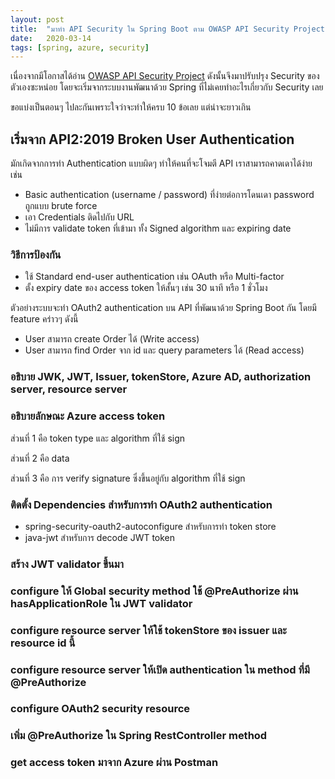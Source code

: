 ```yaml
---
layout: post
title:  "มาทำ API Security ใน Spring Boot ตาม OWASP API Security Project กัน (Part 1)"
date:   2020-03-14
tags: [spring, azure, security]
---
```

เนื่องจากมีโอกาสได้อ่าน [OWASP API Security Project](https://owasp.org/www-project-api-security/) ดังนั้นจึงมาปรับปรุง Security ของตัวเองซะหน่อย โดยจะเริ่มจากระบบงานพัฒนาด้วย Spring ที่ไม่เคยทำอะไรเกี่ยวกับ Security เลย  

ขอแบ่งเป็นตอนๆ ไปละกันเพราะใจว่าจะทำให้ครบ 10 ข้อเลย แต่น่าจะยาวเกิน  

## เริ่มจาก API2:2019 Broken User Authentication
มักเกิดจากการทำ Authentication แบบผิดๆ ทำให้คนที่จะโจมตี API เราสามารถคาดเดาได้ง่าย เช่น
- Basic authentication (username / password) ที่ง่ายต่อการโดนเดา password ถูกแบบ brute force
- เอา Credentials ติดไปกับ URL
- ไม่มีการ validate token ที่เข้ามา ทั้ง Signed algorithm และ expiring date

### วิธีการป้องกัน
- ใช้ Standard end-user authentication เช่น OAuth หรือ Multi-factor
- ตั้ง expiry date ของ access token ให้สั้นๆ เช่น 30 นาที หรือ 1 ชั่วโมง

ตัวอย่างระบบจะทำ OAuth2 authentication บน API ที่พัฒนาด้วย Spring Boot กัน โดยมี feature คร่าวๆ ดังนี้
- User สามารถ create Order ได้ (Write access)
- User สามารถ find Order จาก id และ query parameters ได้ (Read access)

### อธิบาย JWK, JWT, Issuer, tokenStore, Azure AD, authorization server, resource server

### อธิบายลักษณะ Azure access token
ส่วนที่ 1 คือ token type และ algorithm ที่ใช้ sign
<script src="https://gist.github.com/raksit31667/1bc2211735f9ed91255fe1fbb88b8292.js"></script>
ส่วนที่ 2 คือ data
<script src="https://gist.github.com/raksit31667/d966c1dbf4d24aa6e3a738dd178ce526.js"></script>
ส่วนที่ 3 คือ การ verify signature ซึ่งขึ้นอยู่กับ algorithm ที่ใช้ sign

### ติดตั้ง Dependencies สำหรับการทำ OAuth2 authentication
- spring-security-oauth2-autoconfigure สำหรับการทำ token store
- java-jwt สำหรับการ decode JWT token
<script src="https://gist.github.com/raksit31667/89b00772e1a6aed5931c7d49bd660f31.js"></script>

### สร้าง JWT validator ขึ้นมา
<script src="https://gist.github.com/raksit31667/bfe4975f9013ad5eb2cc0286e8a2db2d.js"></script>
<script src="https://gist.github.com/raksit31667/e12e56019717fefb4557e9a281ff0aaf.js"></script>

### configure ให้ Global security method ใช้ @PreAuthorize ผ่าน hasApplicationRole ใน JWT validator
<script src="https://gist.github.com/raksit31667/e3fe0dafabae9347b3c9e8b9cc52e940.js"></script>

### configure resource server ให้ใช้ tokenStore ของ issuer และ resource id นี้
### configure resource server ให้เปิด authentication ใน method ที่มี @PreAuthorize
<script src="https://gist.github.com/raksit31667/d1d266bf42651706b59a816d420ff6fd.js"></script>

### configure OAuth2 security resource
<script src="https://gist.github.com/raksit31667/ac282138387a526725f66497dd39d8be.js"></script>

### เพิ่ม @PreAuthorize ใน Spring RestController method
<script src="https://gist.github.com/raksit31667/8666af06e9a93ca3cab23550d39d7cf2.js"></script>

### get access token มาจาก Azure ผ่าน Postman
<script src="https://gist.github.com/raksit31667/7a6f16fa99ffd89795440c72ba177178.js"></script>